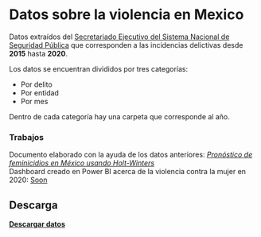 # Datos sobre la violencia en Mexico

Datos extraídos del [Secretariado Ejecutivo del Sistema Nacional de Seguridad Pública](https://www.gob.mx/sesnsp) que corresponden a las incidencias delictivas desde **2015** hasta **2020**. 

Los datos se encuentran divididos por tres categorías:

* Por delito
* Por entidad
* Por mes

Dentro de cada categoría hay una carpeta que corresponde al año.

### Trabajos
Documento elaborado con la ayuda de los datos anteriores: [_Pronóstico de feminicidios en México usando Holt-Winters_](https://github.com/Cuadernin) \
Dashboard creado en Power BI acerca de la violencia contra la mujer en 2020: [Soon](https://github.com/Cuadernin)

## Descarga
**[Descargar datos](https://drive.google.com/file/d/1v9NT7TkK1SADmbwaWZDqKiWQ-Qg9Z3_e/view?usp=sharing)**


